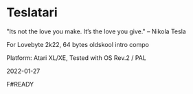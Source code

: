 # Teslatari

"Its not the love you make. It’s the love you give." – Nikola Tesla

For Lovebyte 2k22, 64 bytes oldskool intro compo

Platform: Atari XL/XE, Tested with OS Rev.2 / PAL

2022-01-27

F#READY
